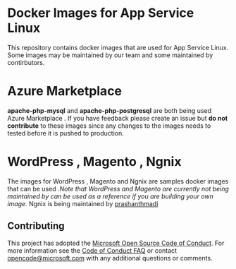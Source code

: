 # Docker Images for App Service Linux 
This repository contains docker images that are used for App Service Linux. Some images may be maintained by our team and some maintained by contirbutors. 

# Azure Marketplace 
**apache-php-mysql** and **apache-php-postgresql** are both being used Azure Marketplace . If you have feedback please create an issue but **do not contribute** to these images since any changes to the images needs to tested before it is pushed to production. 

# WordPress , Magento , Ngnix 
The images for WordPress , Magento and Ngnix are samples docker images that can be used .*Note that WordPress and Magento are currently not being maintained by can be used as a reference if you are building your own image.*
Ngnix is being maintained by [prashanthmadi](https://github.com/prashanthmadi) 

## Contributing
This project has adopted the [Microsoft Open Source Code of Conduct](https://opensource.microsoft.com/codeofconduct/). For more information see the [Code of Conduct FAQ](https://opensource.microsoft.com/codeofconduct/faq/) or contact [opencode@microsoft.com](mailto:opencode@microsoft.com) with any additional questions or comments.

